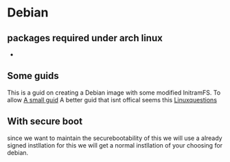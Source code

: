 # Debian 


## packages required under arch linux 

- 

## Some guids 

This is a guid on creating a Debian image with some modified InitramFS. To allow
[A small guid](https://d-i.debian.org/doc/internals/ch04.html)
A better guid that isnt offical seems this [Linuxquestions](https://www.linuxquestions.org/questions/debian-26/tutorial-creating-a-custom-bootable-debian-live-iso-4175705804/)

## With secure boot

since we want to maintain the securebootability of this we will use a already signed instllation for this we will get a normal instllation of your choosing for debian.

